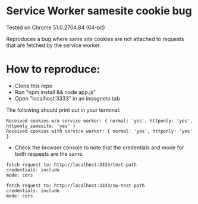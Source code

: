 # Service Worker samesite cookie bug

Tested on Chrome 51.0.2704.84 (64-bit)

Reproduces a bug where same site cookies are not attached to requests
that are fetched by the service worker.

# How to reproduce:

 - Clone this repo
 - Run "npm install && node app.js"
 - Open "localhost:3333" in an incogneto tab

The following should print out in your terminal:

```
Received cookies w/o service worker: { normal: 'yes', httponly: 'yes', httponly_samesite: 'yes' }
Received cookies with service worker: { normal: 'yes', httponly: 'yes' }
```

 - Check the browser console to note that the credentials and mode for
   both requests are the same.

```
fetch request to: http://localhost:3333/test-path
credentials: include
mode: cors

fetch request to: http://localhost:3333/sw-test-path
credentials: include
mode: cors
```
